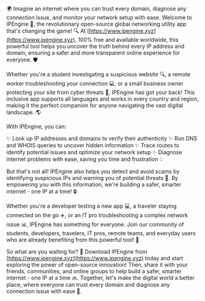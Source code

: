 🌍 Imagine an internet where you can trust every domain, diagnose any connection issue, and monitor your network setup with ease. Welcome to IPEngine 🚀, the revolutionary open-source global networking utility app that's changing the game! 🔍 At [https://www.ipengine.xyz](https://www.ipengine.xyz), 100% free and available worldwide, this powerful tool helps you uncover the truth behind every IP address and domain, ensuring a safer and more transparent online experience for everyone. 🛡️

Whether you're a student investigating a suspicious website 🔍, a remote worker troubleshooting your connection 💻, or a small business owner protecting your site from cyber threats 🚀, IPEngine has got your back! This inclusive app supports all languages and works in every country and region, making it the perfect companion for anyone navigating the vast digital landscape. 🌎

With IPEngine, you can:

✨ Look up IP addresses and domains to verify their authenticity
✨ Run DNS and WHOIS queries to uncover hidden information
✨ Trace routes to identify potential issues and optimize your network setup
✨ Diagnose internet problems with ease, saving you time and frustration 💡

But that's not all! IPEngine also helps you detect and avoid scams by identifying suspicious IPs and warning you of potential threats 🚨. By empowering you with this information, we're building a safer, smarter internet - one IP at a time! 🔒

Whether you're a developer testing a new app 💻, a traveler staying connected on the go ✈️, or an IT pro troubleshooting a complex network issue 📊, IPEngine has something for everyone. Join our community of students, developers, travelers, IT pros, remote teams, and everyday users who are already benefiting from this powerful tool! 👫

So what are you waiting for? 🎉 Download IPEngine from [https://www.ipengine.xyz](https://www.ipengine.xyz) today and start exploring the power of open-source innovation! Then, share it with your friends, communities, and online groups to help build a safer, smarter internet - one IP at a time 🔜. Together, let's make the digital world a better place, where everyone can trust every domain and diagnose any connection issue with ease 💪.